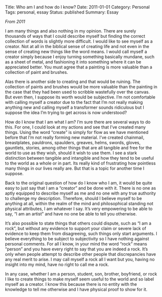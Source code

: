 Title: Who am I and how do I know?
Date: 2011-01-01
Category: Personal
Tags: personal, essay
Status: published
Summary: Essay 

*From 2011*

I am many things and also nothing in my opinion. There are surely thousands of ways that I
could describe myself but finding the correct collection of words is slightly more
difficult. I would like to see myself as a creator. Not at all in the biblical sense of
creating life and not even in the sense of creating new things like the word means. I
would call myself a creator simply because I enjoy turning something basically mundane,
such as a sheet of metal, and fashioning it into something where it can be appreciated
better. You must agree that a painting is more valuable than a collection of paint and
brushes.

Alas there is another side to creating and that would be ruining. The collection of paints
and brushes would be more valuable than the painting in the case that they had been used
to scribble wastefully over the canvas. But even then, I suppose its worth would be
subjective. I’m not comfortable with calling myself a creator due to the fact that I’m not
really making anything new and calling myself a transformer sounds ridiculous but I
suppose the idea I’m trying to get across is now understood?
 
How do I know that I am what I am? I’m sure there are several ways to do this. For one, I
could look at my actions and see that I’ve created many things. Using the word “create” is
simply for flow as we have mentioned before that I’m not really forming new material. I’ve
created chainmail, breastplates, pauldrons, spaulders, greaves, helms, swords, gloves,
gauntlets, stories, among other things that are all tangible and free for the world to use
as they wish, should it wish to use them. I see a stark distinction between tangible and
intangible and how they tend to be useful to the world as a whole or in part. Its really
kind of frustrating how pointless many things in our lives really are. But that is a topic
for another time I suppose. 

Back to the original question of how do I know who I am, it would be quite easy to just
say that I am a “creator” and be done with it. There is no one as aptly equipped to
describe myself as me and no one with any true authority to challenge my description.
Therefore, should I believe myself to be anything at all, within the realm of the mind and
philosophical standing not physical attributes, I am whatever I say. It’s very empowering
to be able to say, “I am an artist” and have no one be able to tell you otherwise. 

It’s also possible to state things that others could dispute, such as “I am a rock”, but
without any evidence to support your claim or severe lack of evidence to keep them from
disagreeing, such things only start arguments. I believe everything to be subject to
subjectivity so I have nothing against personal comments. For all I know, in your mind the
word “rock” means “person” and you have every right to say that you are indeed a rock.
It’s only when people attempt to describe other people that discrepancies have any real
merit to arise. I may call myself a rock all I want but you, having no insight into my
mind, have no right to call me a rock.

In any case, whether I am a person, student, son, brother, boyfriend, or rock I like to
create things to make myself seem useful to the world and so label myself as a creator. I
know this because there is no entity with the knowledge to tell me otherwise and I have
physical proof to show for it.
